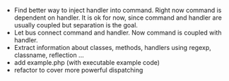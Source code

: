 *   Find better way to inject handler into command. Right now command is dependent on handler. It is ok for now, since command and handler are usually coupled but separation is the goal.
*   Let bus connect command and handler. Now command is coupled with handler.
*   Extract information about classes, methods, handlers using regexp, classname, reflection ...
*   add example.php (with executable example code)
*   refactor to cover more powerful dispatching 
